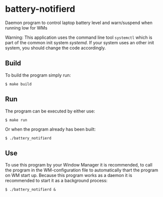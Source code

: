 # battery-notifierd
Daemon program to control laptop battery level and warn/suspend when running low for WMs

Warning: This application uses the command line tool `systemctl` which is part of the common init system *systemd*.
If your system uses an other init system, you should change the code accordingly.

## Build
To build the program simply run:
```
$ make build
```

## Run
The program can be executed by either use:
```
$ make run
```
Or when the program already has been built:
```
$ ./battery_notifierd
```

## Use
To use this program by your Window Manager it is recommended, to call the program in the WM-configuration file to automatically thart the program on WM start up.
Because this program works as a daemon it is recommended to start it as a background process:
```
$ ./battery_notifierd &
```
